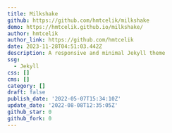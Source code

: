 ```yaml
---
title: Milkshake
github: https://github.com/hmtcelik/milkshake
demo: https://hmtcelik.github.io/milkshake/
author: hmtcelik
author_link: https://github.com/hmtcelik
date: 2023-11-28T04:51:03.442Z
description: A responsive and minimal Jekyll theme
ssg:
  - Jekyll
css: []
cms: []
category: []
draft: false
publish_date: '2022-05-07T15:34:10Z'
update_date: '2022-08-08T12:35:05Z'
github_star: 0
github_fork: 0
---
```

